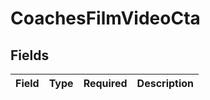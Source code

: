 # CoachesFilmVideoCta


## Fields

| Field       | Type        | Required    | Description |
| ----------- | ----------- | ----------- | ----------- |